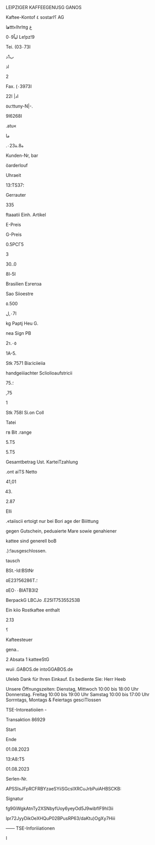 LEIPZIGER KAFFEEGENUSG
GANOS

Kaftee-Kontof ٤ sostar؟ا AG

هاtttاءhrاπg غ

0لياً٠9 Le!pz!9

Tei. (03ا٠73

ب1د

اذ

2

Fax. (٠39ا73

2اد|
ا2

٥u؛ttuny-N|-.

ا6268ا9

.atu«

ما

.ه8.ة٠23

Kunden-Nr, bar

öarderlouf

Uhraeit

13؛TS؛37

Gerrauter

335

ftaaatii Einh. Artikel

E-Preis

G-Preis

0.5РСГ5

3

30..0

ا5-ا8

Brasilien Езгепза

Sao Siioestre

٥.500

ا٠7,ل

kg
Paptj Heu G.

nea Sign PB

2ร.٠٥

1Α-5.

Stk
7571
Bia؛iciieiia

handgeiiiachter Scliolioaufstricii

؛.75

,75

1

Stk
758ا
Si.on Coll

Tatei

гв Bit .range

5.Τ5

5.Τ5

Gesamtbetrag
Ust.
KarteiTzahlung

.ont aiTS Netto

41,01

43.

2.87

Elli

.«taiiscii ertoigt nur bei Bori age der Biiittung

gegen Gutschein, peduaierte Mare sowie genahiener

kattee sind generell boB

.)؛!ausgeschlossen.

tausch

BSt.-Id؛BStNr

٥E23?56286T.؛

٥ΕΟ٠٠ΒΙΑΤΒ3Ι2

BerpackG LBCJo .Ε25ΙΤ75355253Β

Ein kiio Rostkaftee enthalt

2.13

؟

Kafteesteuer

gena..

2 Absata 1 katteeStG

wuii .GABOS.de intoGGABOS.de

Uleleb Dank für Ihren Einkauf.
Es bediente Sie: Herr Heeb

Unsere Öffnungszeiten:
Dienstag, Mittwoch 10:00 bis 18:00 Uhr
Donnerstag. Freitag 10:00 bis 19:00 Uhr
Samstag 10:00 bis 17:00 Uhr
Sorrntags, Montags & Feiertags gesciTlossen

TSE-Intoreatioiien -

Transaktion 86929

Start

Ende

01.08.2023

13؛Α8؛Τ5

01.08.2023

Serlen-Nr.

APSSIsJFpRCFRBYzaeSYiiSGcslXRCuJrbPuiAHBSCKB:

Signatur

fg90iWgkAtnTy2XSNbyfUoy6yeyOd5J9wibfIF9hI3ii

lpr72JyyDikOeXHQuP02BPusRP63/daKtu)OgXy7Hiii

—— TSE-Inforiiiationen

ا
